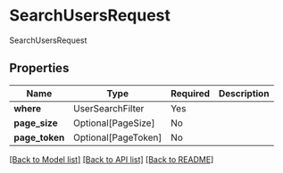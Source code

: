# SearchUsersRequest

SearchUsersRequest

## Properties
| Name | Type | Required | Description |
| ------------ | ------------- | ------------- | ------------- |
**where** | UserSearchFilter | Yes |  |
**page_size** | Optional[PageSize] | No |  |
**page_token** | Optional[PageToken] | No |  |


[[Back to Model list]](../../../README.md#models-v2-link) [[Back to API list]](../../../README.md#documentation-for-api-endpoints) [[Back to README]](../../../README.md)
